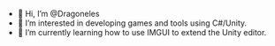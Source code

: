 - 👋 Hi, I’m @Dragoneles
- 👀 I’m interested in developing games and tools using C#/Unity.
- 🌱 I’m currently learning how to use IMGUI to extend the Unity editor.

<!---
Dragoneles/Dragoneles is a ✨ special ✨ repository because its `README.md` (this file) appears on your GitHub profile.
You can click the Preview link to take a look at your changes.
--->
